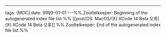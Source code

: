 ---
tags: [MOC]
date: 9999-01-01
---%% Zoottelkeeper: Beginning of the autogenerated index file list  %%
 [[post/OS. MacOS/(X) XCode 14 Beta 오류|(X) XCode 14 Beta 오류]]
%% Zoottelkeeper: End of the autogenerated index file list  %%
